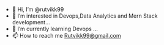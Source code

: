 - 👋 Hi, I’m @rutvikk99
- 👀 I’m interested in  Devops,Data Analytics and Mern Stack development...
- 🌱 I’m currently learning Devops ...
- 📫 How to reach me Rutvikk99@gmail.com

<!---
rutvikk99/rutvikk99 is a ✨ special ✨ repository because its `README.md` (this file) appears on your GitHub profile.
You can click the Preview link to take a look at your changes.
--->
